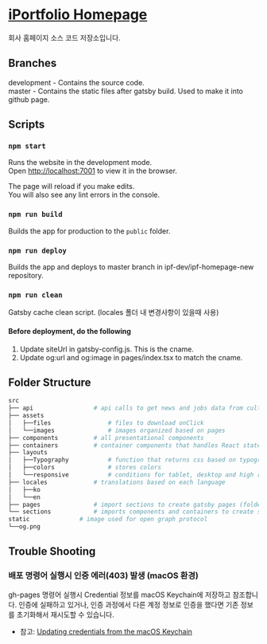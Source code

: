 # [iPortfolio Homepage](https://iportfolio.co.kr/)

회사 홈페이지 소스 코드 저장소입니다.

## Branches

development - Contains the source code.\
master - Contains the static files after gatsby build. Used to make it into github page.

## Scripts

### `npm start`

Runs the website in the development mode.\
Open [http://localhost:7001](http://localhost:7001) to view it in the browser.

The page will reload if you make edits.\
You will also see any lint errors in the console.

### `npm run build`

Builds the app for production to the `public` folder.

### `npm run deploy`

Builds the app and deploys to master branch in ipf-dev/ipf-homepage-new repository.

### `npm run clean`

Gatsby cache clean script.
(locales 폴더 내 변경사항이 있을때 사용)

#### Before deployment, do the following

1. Update siteUrl in gatsby-config.js. This is the cname.
2. Update og:url and og:image in pages/index.tsx to match the cname.

## Folder Structure

```bash
src
├── api                 # api calls to get news and jobs data from culture.iportfolio.co.kr
├── assets
│   ├──files                # files to download onClick
│   └──images               # images organized based on pages
├── components          # all presentational components
├── containers          # container components that handles React states
├── layouts
│   ├──Typography           # function that returns css based on typography type
│   ├──colors               # stores colors
│   └──responsive           # conditions for tablet, desktop and high resolution
├── locales             # translations based on each language
│   ├──ko
│   └──en
├── pages               # import sections to create gatsby pages (folder name == path name)
└── sections            # imports components and containers to create sections of each page
static              # image used for open graph protocol
└──og.png
```

## Trouble Shooting

### 배포 명령어 실행시 인증 에러(403) 발생 (macOS 환경)

gh-pages 명령어 실행시 Credential 정보를 macOS Keychain에 저장하고 참조합니다. 인증에 실패하고 있거나, 인증 과정에서 다른 계정 정보로 인증을 했다면 기존 정보를 초기화해서 재시도할 수 있습니다.

- 참고: [Updating credentials from the macOS Keychain
  ](https://docs.github.com/en/get-started/getting-started-with-git/updating-credentials-from-the-macos-keychain)
